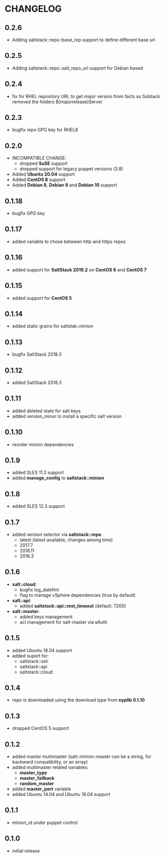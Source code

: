 # CHANGELOG

## 0.2.6

* Adding saltstack::repo::base_rep support to define different base url

## 0.2.5

* Adding saltstack::repo::salt_repo_url support for Debian based

## 0.2.4

* fix for RHEL repository URL to get major version from facts as Salstack removed the folders $(majorrelease)Server

## 0.2.3
 
* bugfix repo GPG key for RHEL8

## 0.2.0

* INCOMPATIBLE CHANGE:
  - dropped **SuSE** support
  - dropped support for legacy puppet versions (3.8)
* Added **Ubuntu 20.04** support
* Added **CentOS 8** support
* Added **Debian 8**, **Debian 9** and **Debian 10** support


## 0.1.18

* bugfix GPG key

## 0.1.17

* added variable to chose between http and https repos

## 0.1.16

* added support for **SaltStack 2019.2** on **CentOS 6** and **CentOS 7**

## 0.1.15

* added support for **CentOS 5**

## 0.1.14

* added static grains for saltstak::minion

## 0.1.13

* bugfix SaltStack 2018.3

## 0.1.12

* added SaltStack 2018.3

## 0.1.11

* added deleted state for salt keys
* added version_minor to install a specific salt version

## 0.1.10

* reorder minion dependencies

## 0.1.9

* added SLES 11.3 support
* added **manage_config** to **saltstack::minion**

## 0.1.8

* added SLES 12.3 support

## 0.1.7

* added version selector via **saltstack::repo**
  - latest (latest available, changes among time)
  - 2017.7
  - 2016.11
  - 2016.3

## 0.1.6

* **salt::cloud**:
  - bugfix log_datefmt
  - flag to manage vSphere dependencies (true by default)
* **salt::api**:
  - added **saltstack::api::rest_timeout** (default: 7200)
* **salt::master**:
  - added keys management
  - acl management for salt-master via eAuth

## 0.1.5

* added Ubuntu 18.04 support
* added suport for:
  - saltstack::ssh
  - saltstack::api
  - saltstack::cloud

## 0.1.4

* repo is downloaded using the download type from **eyplib 0.1.10**

## 0.1.3

* dropped CentOS 5 support

## 0.1.2

* added master multimaster (salt::minion::master can be a string, for backward compatibility, or an array)
* added multimaster related variables:
  * **master_type**
  * **master_failback**
  * **random_master**
* added **master_port** variable
* added Ubuntu 14.04 and Ubuntu 16.04 support

## 0.1.1

* minion_id under puppet control

## 0.1.0

* initial release
